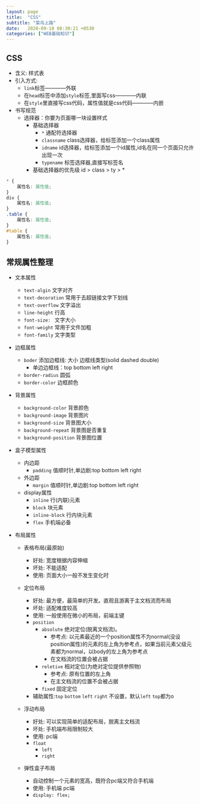 ```yaml
---
layout: page
title:  "CSS"
subtitle: "菜鸟上路"
date:   2020-09-18 08:30:21 +0530
categories: ["WEB基础知识"]
---
```


## CSS

- 含义: 样式表
- 引入方式: 
    - `link`标签————外联
    - 在`head`标签中添加`style`标签,里面写css————内联
    - 在`style`里直接写css代码，属性值就是css代码————内嵌
- 书写规范
    - 选择器：你要为页面哪一块设置样式
        - 基础选择器
            - `*` 通配符选择器
            - `classname` class选择器，给标签添加一个class属性
            - `idname` id选择器，给标签添加一个id属性,id名在同一个页面只允许出现一次
            - `typename` 标签选择器,直接写标签名
        - 基础选择器的优先级 id > class > ty > *
```css
* {
    属性名: 属性值;
}
div {
    属性名: 属性值;
}
.table {
    属性名: 属性值;
}
#table {
    属性名: 属性值;
}
```

## 常规属性整理

- 文本属性
    - `text-algin` 文字对齐
    - `text-decoration` 常用于去超链接文字下划线
    - `text-overflow`   文字溢出
    - `line-height` 行高
    - `font-size: ` 文字大小
    - `font-weight` 常用于文件加粗
    - `font-family` 文字类型
- 边框属性
    - `boder` 添加边框线: 大小 边框线类型(solid dashed double)
        - 单边边框线：top bottom left right
    - `border-radius` 圆弧
    - `border-color` 边框颜色
- 背景属性
    - `background-color` 背景颜色
    - `background-image`    背景图片
    - `background-size` 背景图大小
    - `background-repeat`   背景图是否重复
    - `background-position` 背景图位置

- 盒子模型属性
    - 内边距
        - `padding` 值顺时针,单边剧:top bottom left right
    - 外边距
        - `margin` 值顺时针,单边剧:top bottom left right
    - display属性
        - `inline` 行(内联)元素
        - `block`   块元素
        - `inline-block` 行内块元素
        - `flex` 手机端必备

- 布局属性
    - 表格布局(最原始)
        - 好处: 宽度根据内容伸缩
        - 坏处: 不能适配
        - 使用: 页面大小一般不发生变化时
        
    - 定位布局
        - 好处: 最方便，最简单的开发。直观且游离于主文档流而布局
        - 坏处: 适配难度较高
        - 使用: 一般使用在微小的布局，前端主键
        - `position`
            - `absolute` 绝对定位(脱离文档流)。
                - 参考点: 以元素最近的一个position属性不为normal(没设position属性)的元素的左上角为参考点，如果当前元素父级元素都为normal，以body的左上角为参考点
                - 在文档流的位置会被占据
            - `reletive` 相对定位(为绝对定位提供参照物)
                - 参考点: 原有位置的左上角
                - 在主文档流的位置不会被占据
            - `fixed` 固定定位
        - 辅助属性:`top` `bottom` `left` `right` 不设置，默认`left` `top`都为o
    - 浮动布局
        - 好处: 可以实现简单的适配布局，脱离主文档流
        - 坏处: 手机端布局限制较大
        - 使用: pc端
        - `float`
            - `left`
            - `right`
    - 弹性盒子布局
        - 自动控制一个元素的宽高，既符合pc端又符合手机端
        - 使用: 手机端 pc端
        - `display: flex;`